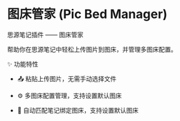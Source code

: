 # 图床管家 (Pic Bed Manager)

思源笔记插件 —— 图床管家

帮助你在思源笔记中轻松上传图片到图床，并管理多图床配置。

✨ 功能特性

- 📤 粘贴上传图片，无需手动选择文件

- ⚙️ 多图床配置管理，支持设置默认图床

- 🔄 自动匹配笔记绑定图床，支持设置默认图床
